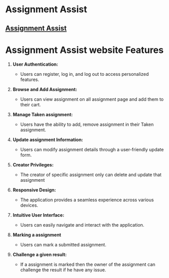 # Assignment Assist


## [ Assignment Assist](https://assignment-assist.web.app/)




# Assignment Assist website Features

1. **User Authentication:**
   - Users can register, log in, and log out to access personalized features.

2. **Browse and Add Assignment:**
   - Users can view assignment on all assignment page and add them to their cart.

3. **Manage Taken assignment:**
   - Users have the ability to add, remove assignment in their Taken assignment.

4. **Update assignment Information:**
   - Users can modify assignment details through a user-friendly update form.

5. **Creator Privileges:**
   - The creator of specific assignment only can delete and update that assignment

6. **Responsive Design:**
   - The application provides a seamless experience across various devices.

7. **Intuitive User Interface:**
   - Users can easily navigate and interact with the application.

8. **Marking a assignment**
   - Users can mark a submitted assignment.

9. **Challenge a given result:**
   - If a assignment is marked then the owner of the assignment can challenge the result if he have any issue.





